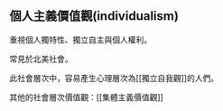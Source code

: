 ## 個人主義價值觀(individualism)

重視個人獨特性、獨立自主與個人權利。

常見於北美社會。

此社會層次中，容易產生心理層次為[[獨立自我觀]]的人們。

其他的社會層次價值觀：[[集體主義價值觀]]